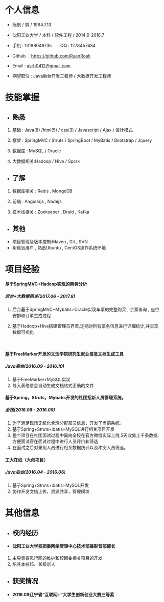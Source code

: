 # 个人信息
- 阮航 / 男 / 1994.7.13

- 沈阳工业大学 / 本科 / 软件工程 / 2014.9-2018.7

- 手机 : 13188048735　　QQ : 1278457484

- Github ：https://github.com/RuanRoah

- Email : asrh0412@gmail.com

- 期望职位 : Java后台开发工程师 / 大数据开发工程师

# 技能掌握
- ## 熟悉
1. 基础 : Java(8) /html(5) / css(3) / Javascript / Ajax / 设计模式

2. 框架 : SpringMVC / Struts / SpringBoot / MyBatis / Bootstrap / Jquery

3. 数据库 : MySQL / Oracle

4. 大数据相关:Hadoop / Hive / Spark

- ## 了解
1. 数据库相关 : Redis , MongoDB

2. 前端 : Angularjs , Nodejs

3. 技术栈相关 : Zookeeper , Druid , Kafka

- ## 其他
- 项目管理及版本控制:Maven , Git , SVN
- 树莓派用户 , 熟悉Ubuntu , CentOS操作系统环境


# 项目经验

#### 基于SpringMVC+Hadoop实现的票务分析
##### 后台+大数据相关(2017.06 - 2017.8)
1. 后台基于SpringMVC+Mybatis+Oracle实现车票的完整购买 , 余票查询 , 座位安排和订单生成过程

2. 基于Hadoop+Hive搭建管理员界面,定期对所有票务信息进行详细统计,并实现数据可视化

   ​

#### 基于FreeMarker开发的文法学院研究生就业信息文档生成工具
##### Java后台(2016.09 - 2016.10)
1. 基于FreeMarker+MySQL实现
2. 导入表格信息自动生成文档格式正确的文件
#### 基于Spring，Struts，Mybatis开发的社团招新人员管理系统。
##### 全栈(2016.08 - 2016.09)
1. 为了满足现场无纸化合理分配部员信息，开发了当前系统。
2. 基于Spring+Struts+ibatis+MySQL进行相关项目开发
3. 整个项目在社团面试过程中面向全校在官方微信实际上线,5天收集上千条数据,方便面试官在面试过程中进行人员评价和筛选
4. 在面试之后对录用人员进行相关数据统计以及冲突人员筛选。
####  工大在线（大创项目）
##### Java后台(2016.04 - 2016.06)
1. 基于Spring+Struts+ibatis+MySQL开发
2. 协作开发文档上传，资源共享，管理模块

# 其他信息
- ## 校内经历
- #### 沈阳工业大学校团委网络管理中心技术部兼影音部部长
1. 主导青春风行网的维护和校团委相关项目的开发
2. 培养本校15、16级新人

- ## 获奖情况
- #### 2016.09辽宁省“互联网+”大学生创新创业大赛三等奖
